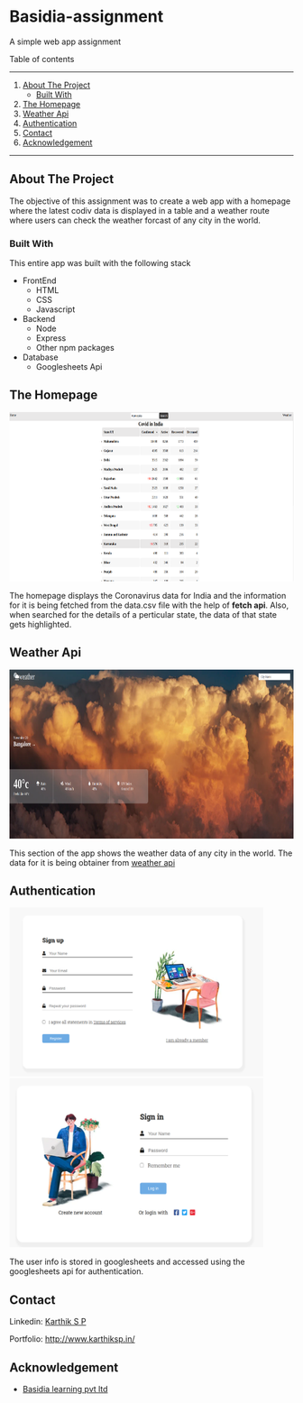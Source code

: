 # Basidia-assignment
A simple web app assignment

Table of contents

----------------------------

1. [About The Project]('')
    * [Built With]('')
1. [The Homepage]('')
1. [Weather Api]('')
1. [Authentication]('') 
1. [Contact]('')    
1. [Acknowledgement]('')    

-----------------------------------
## About The Project
The objective of this assignment was to create a web app with a homepage where the latest codiv data is displayed in a table and a weather route where users can check the weather forcast of any city in the world.

### Built With
This entire app was built with the following stack

* FrontEnd
    * HTML
    * CSS
    * Javascript
* Backend
    * Node
    * Express
    * Other npm packages
* Database
    * Googlesheets Api       

## The Homepage
<img src="./images/home.png" style="width:600px;height:300px;" alt="homepage">

The homepage displays the Coronavirus data for India and the information for it is being fetched from the data.csv file with the help of **fetch api**. Also, when searched for the details of a perticular state, the data of that state gets highlighted.

## Weather Api
<img src="./images/weather.png" style="width:600px;height:300px;" alt="weather">

This section of the app shows the weather data of any city in the world. The data for it is being obtainer from [weather api]('https://rapidapi.com/marketplace')

## Authentication
<img src="./images/signup.png" style="width:450px;height:300px;" alt="signup page">
<img src="./images/signin.png" style="width:450px;height:300px;" alt="signin page">

The user info is stored in googlesheets and accessed using the googlesheets api for authentication.

## Contact
Linkedin: [Karthik S P]('https://www.linkedin.com/in/karthik-s-p-%F0%9F%87%AE%F0%9F%87%B3-931345122/')

Portfolio: <http://www.karthiksp.in/>

## Acknowledgement
* [Basidia learning pvt ltd]('https://www.basidialearning.com/')

